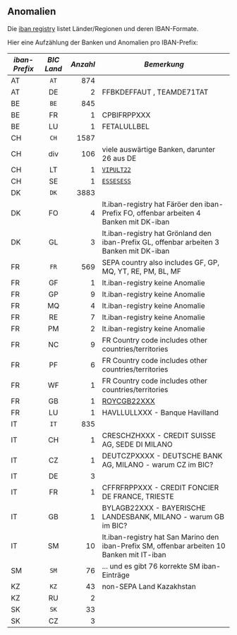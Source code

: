## Anomalien

Die [iban registry](https://www.swift.com/resource/iban-registry-pdf) listet Länder/Regionen und deren IBAN-Formate.

Hier eine Aufzählung der Banken und Anomalien pro IBAN-Prefix:
 
**_iban-Prefix_** | **_BIC Land_** | **_Anzahl_** | **_Bemerkung_**
--- | :---:  | ---: | -------
AT  | `AT`	 | 874 
AT  | DE	 |   2 | FFBKDEFFAUT , TEAMDE71TAT
BE  | `BE`	 | 845
BE  | FR	 |	 1 | CPBIFRPPXXX
BE  | LU	 |	 1 | FETALULLBEL
CH  | `CH`	 | 1587
CH  | div    | 106 | viele auswärtige Banken, darunter 26 aus DE
CH  | LT	 |   1 | [`VIPULT22`](https://thebanks.eu/emis/via-payments-354733)
CH  | SE	 |   1 | [`ESSESESS`](https://thebanks.eu/banks/17570)
DK  | `DK`	 | 3883 
DK  | FO	 | 4   | lt.iban-registry hat Färöer den iban-Prefix FO, offenbar arbeiten 4 Banken mit DK-iban
DK  | GL	 | 3   | lt.iban-registry hat Grönland den iban-Prefix GL, offenbar arbeiten 3 Banken mit DK-iban
FR  | `FR`  | 569 | SEPA country also includes GF, GP, MQ, YT, RE, PM, BL, MF
FR  | GF	 | 1   | lt.iban-registry keine Anomalie
FR  | GP	 | 9   | lt.iban-registry keine Anomalie
FR  | MQ	 | 4   | lt.iban-registry keine Anomalie
FR  | RE	 | 7   | lt.iban-registry keine Anomalie
FR  | PM	 | 2   | lt.iban-registry keine Anomalie
FR  | NC	 | 9   | FR Country code includes other countries/territories
FR  | PF	 | 6   | FR Country code includes other countries/territories
FR  | WF	 | 1   | FR Country code includes other countries/territories
FR  | GB	 | 1   | [ROYCGB22XXX](https://thebanks.eu/banks/14413/bank_identifiers)
FR  | LU	 | 1   | HAVLLULLXXX - Banque Havilland
IT  | `IT`  | 835
IT  | CH	 | 1  | CRESCHZHXXX - CREDIT SUISSE AG,	SEDE DI MILANO
IT  | CZ	 | 1  | DEUTCZPXXXX - DEUTSCHE BANK AG, MILANO - warum CZ im BIC?
IT  | DE	 | 3
IT  | FR	 | 1  | CFFRFRPPXXX - CREDIT FONCIER DE FRANCE, TRIESTE
IT  | GB	 | 1  | BYLAGB22XXX - BAYERISCHE LANDESBANK, MILANO - warum GB im BIC?
IT  | SM	 | 10 | lt.iban-registry hat San Marino den iban-Prefix SM, offenbar arbeiten 10 Banken mit IT-iban
SM  | `SM`	 | 76 | ... und es gibt 76 korrekte SM iban-Einträge
KZ  | `KZ`  | 43 | non-SEPA Land Kazakhstan
KZ  | RU     | 2  | 
SK  | `SK`  | 33
SK  | CZ     | 3
